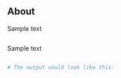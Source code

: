 ## About 

Sample text

```python


```

Sample text

```python

```

```python
# The output would look like this:

```
